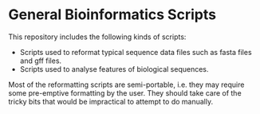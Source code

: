 # General Bioinformatics Scripts

This repository includes the following kinds of scripts:

- Scripts used to reformat typical sequence data files such as fasta files and gff files.
- Scripts used to analyse features of biological sequences.

Most of the reformatting scripts are semi-portable, i.e. they may require some pre-emptive formatting by the user.
They should take care of the tricky bits that would be impractical to attempt to do manually.
